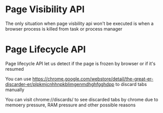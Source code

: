 # Page Visibility API

The only situation when page visbility api won't be executed is when a browser process is killed from task or process manager

# Page Lifecycle API

Page lifecycle API let us detect if the page is frozen by browser or if it's resumed 

You can use https://chrome.google.com/webstore/detail/the-great-er-discarder-er/plpkmjcnhhnpkblimgenmdhghfgghdpp to discard tabs manually

You can visit chrome://discards/ to see discarded tabs by chrome due to memoery pressure, RAM pressure and other possible reasons
